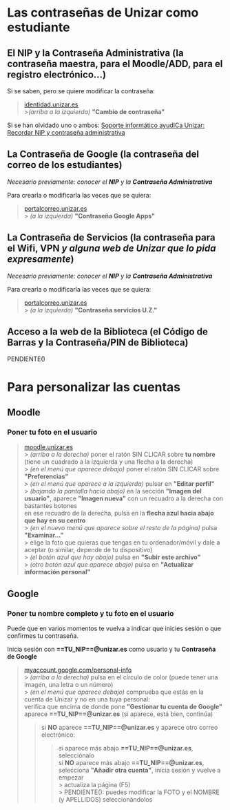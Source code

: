 # Las contraseñas de Unizar como estudiante

## El NIP y la **Contraseña Administrativa** (**la contraseña maestra**, para el Moodle/ADD, para el registro electrónico...)
Si se saben, pero se quiere modificar la contraseña:  
> [identidad.unizar.es](https://identidad.unizar.es/)  
> \>_(arriba a la izquierda)_ **"Cambio de contraseña"**  

Si se han olvidado uno o ambos: [Soporte informático ayudICa Unizar: Recordar NIP y contraseña administrativa](https://ayudica.unizar.es/otrs/public.pl?Action=PublicFAQZoom;ItemID=454;)

## La **Contraseña de Google** (la contraseña del correo de los estudiantes)
_Necesario previamente: conocer el **NIP** y la **Contraseña Administrativa**_

Para crearla o modificarla las veces que se quiera:  
> [portalcorreo.unizar.es](https://portalcorreo.unizar.es/)  
> \> _(a la izquierda)_ **"Contraseña Google Apps"**  

## La **Contraseña de Servicios** (la contraseña para el Wifi, VPN _y alguna web de Unizar que lo pida expresamente_)
_Necesario previamente: conocer el **NIP** y la **Contraseña Administrativa**_

Para crearla o modificarla las veces que se quiera:  
> [portalcorreo.unizar.es](https://portalcorreo.unizar.es/)  
> \> _(a la izquierda)_ **"Contraseña servicios U.Z."**  

## Acceso a la web de la Biblioteca (el **Código de Barras** y la **Contraseña/PIN de Biblioteca**)
PENDIENTE()

# Para personalizar las cuentas
## Moodle
### Poner tu foto en el usuario
> [moodle.unizar.es](https://moodle.unizar.es/add/)  
> \> _(arriba a la derecha)_ poner el ratón SIN CLICAR sobre **tu nombre** (tiene un cuadrado a la izquierda y una flecha a la derecha)  
> \> _(en el menú que aparece debajo)_ poner el ratón SIN CLICAR sobre **"Preferencias"**  
> \> _(en el menú que aparece a la izquierda)_ pulsar en **"Editar perfil"**  
> \> _(bajando la pantalla hacia abajo)_ en la sección **"Imagen del usuario"**, aparece **"Imagen nueva"** con un recuadro a la derecha con bastantes botones  
> en ese recuadro de la derecha, pulsa en la **flecha azul hacia abajo que hay en su centro**  
> \> _(en el nuevo menú que aparece sobre el resto de la página)_ pulsa **"Examinar..."**  
> \> elige la foto que quieras que tengas en tu ordenador/móvil y dale a aceptar (o similar, depende de tu dispositivo)  
> \> _(el botón azul que hay abajo)_ pulsa en **"Subir este archivo"**  
> \> _(otro botón azul que aparece abajo)_ pulsa en **"Actualizar información personal"**  


## Google
### Poner tu nombre completo y tu foto en el usuario
Puede que en varios momentos te vuelva a indicar que inicies sesión o que confirmes tu contraseña.

Inicia sesión con **==TU_NIP==@unizar.es** como usuario y tu **Contraseña de Google**

> [myaccount.google.com/personal-info](https://myaccount.google.com/personal-info)  
> \> _(arriba a la derecha)_ pulsa en el círculo de color (puede tener una imagen, una letra o un número)  
> \> _(en el menú que aparece debajo)_ comprueba que estás en la cuenta de Unizar y no en una tuya personal:  
> verifica que encima de donde pone **"Gestionar tu cuenta de Google"** aparece **==TU_NIP==@unizar.es** (si aparece, está bien, continúa)  
> > si **NO** aparece **==TU_NIP==@unizar.es** y aparece otro correo electrónico:  
> > > si aparece más abajo **==TU_NIP==@unizar.es**, selecciónalo  
> > > si **NO** aparece más abajo **==TU_NIP==@unizar.es**, selecciona **"Añadir otra cuenta"**, inicia sesión y vuelve a empezar  
> \> actualiza la página (F5)  
> \> PENDIENTE(): puedes modificar la FOTO y el NOMBRE (y APELLIDOS) seleccionándolos  
